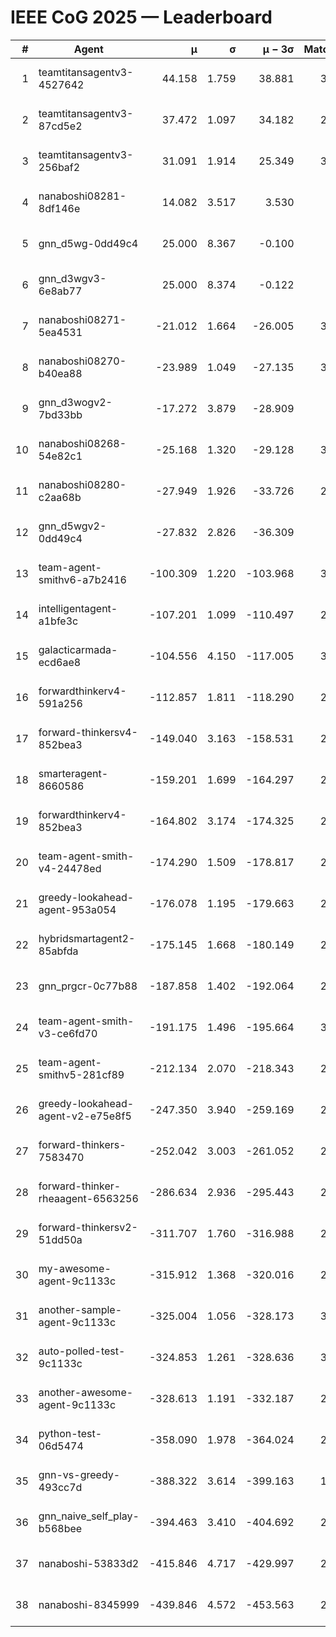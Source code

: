 # IEEE CoG 2025 — Leaderboard

| # | Agent | μ | σ | μ − 3σ | Matches | Updated |
|---:|---|---:|---:|---:|---:|---|
| 1 | teamtitansagentv3-4527642 | 44.158 | 1.759 | 38.881 | 3040 | 2025-08-29 08:43 |
| 2 | teamtitansagentv3-87cd5e2 | 37.472 | 1.097 | 34.182 | 2660 | 2025-08-29 08:43 |
| 3 | teamtitansagentv3-256baf2 | 31.091 | 1.914 | 25.349 | 3020 | 2025-08-29 08:43 |
| 4 | nanaboshi08281-8df146e | 14.082 | 3.517 | 3.530 | 70 | 2025-08-29 08:43 |
| 5 | gnn_d5wg-0dd49c4 | 25.000 | 8.367 | -0.100 | 80 | 2025-08-29 08:43 |
| 6 | gnn_d3wgv3-6e8ab77 | 25.000 | 8.374 | -0.122 | 98 | 2025-08-29 08:43 |
| 7 | nanaboshi08271-5ea4531 | -21.012 | 1.664 | -26.005 | 3340 | 2025-08-29 08:43 |
| 8 | nanaboshi08270-b40ea88 | -23.989 | 1.049 | -27.135 | 3240 | 2025-08-29 08:43 |
| 9 | gnn_d3wogv2-7bd33bb | -17.272 | 3.879 | -28.909 | 108 | 2025-08-29 08:43 |
| 10 | nanaboshi08268-54e82c1 | -25.168 | 1.320 | -29.128 | 3040 | 2025-08-29 08:43 |
| 11 | nanaboshi08280-c2aa68b | -27.949 | 1.926 | -33.726 | 2620 | 2025-08-29 08:43 |
| 12 | gnn_d5wgv2-0dd49c4 | -27.832 | 2.826 | -36.309 | 100 | 2025-08-29 08:43 |
| 13 | team-agent-smithv6-a7b2416 | -100.309 | 1.220 | -103.968 | 3220 | 2025-08-29 08:43 |
| 14 | intelligentagent-a1bfe3c | -107.201 | 1.099 | -110.497 | 2840 | 2025-08-29 08:43 |
| 15 | galacticarmada-ecd6ae8 | -104.556 | 4.150 | -117.005 | 3060 | 2025-08-29 08:43 |
| 16 | forwardthinkerv4-591a256 | -112.857 | 1.811 | -118.290 | 2533 | 2025-08-29 08:43 |
| 17 | forward-thinkersv4-852bea3 | -149.040 | 3.163 | -158.531 | 2473 | 2025-08-29 08:43 |
| 18 | smarteragent-8660586 | -159.201 | 1.699 | -164.297 | 2190 | 2025-08-29 08:43 |
| 19 | forwardthinkerv4-852bea3 | -164.802 | 3.174 | -174.325 | 2233 | 2025-08-29 08:43 |
| 20 | team-agent-smith-v4-24478ed | -174.290 | 1.509 | -178.817 | 2778 | 2025-08-29 08:43 |
| 21 | greedy-lookahead-agent-953a054 | -176.078 | 1.195 | -179.663 | 2754 | 2025-08-29 08:43 |
| 22 | hybridsmartagent2-85abfda | -175.145 | 1.668 | -180.149 | 2679 | 2025-08-29 08:43 |
| 23 | gnn_prgcr-0c77b88 | -187.858 | 1.402 | -192.064 | 2870 | 2025-08-29 08:43 |
| 24 | team-agent-smith-v3-ce6fd70 | -191.175 | 1.496 | -195.664 | 3338 | 2025-08-29 08:43 |
| 25 | team-agent-smithv5-281cf89 | -212.134 | 2.070 | -218.343 | 2860 | 2025-08-29 08:43 |
| 26 | greedy-lookahead-agent-v2-e75e8f5 | -247.350 | 3.940 | -259.169 | 2866 | 2025-08-29 08:43 |
| 27 | forward-thinkers-7583470 | -252.042 | 3.003 | -261.052 | 2900 | 2025-08-29 08:43 |
| 28 | forward-thinker-rheaagent-6563256 | -286.634 | 2.936 | -295.443 | 2604 | 2025-08-29 08:43 |
| 29 | forward-thinkersv2-51dd50a | -311.707 | 1.760 | -316.988 | 2664 | 2025-08-29 08:43 |
| 30 | my-awesome-agent-9c1133c | -315.912 | 1.368 | -320.016 | 2960 | 2025-08-29 08:43 |
| 31 | another-sample-agent-9c1133c | -325.004 | 1.056 | -328.173 | 3060 | 2025-08-29 08:43 |
| 32 | auto-polled-test-9c1133c | -324.853 | 1.261 | -328.636 | 3000 | 2025-08-29 08:43 |
| 33 | another-awesome-agent-9c1133c | -328.613 | 1.191 | -332.187 | 2680 | 2025-08-29 08:43 |
| 34 | python-test-06d5474 | -358.090 | 1.978 | -364.024 | 2750 | 2025-08-29 08:43 |
| 35 | gnn-vs-greedy-493cc7d | -388.322 | 3.614 | -399.163 | 1980 | 2025-08-29 08:43 |
| 36 | gnn_naive_self_play-b568bee | -394.463 | 3.410 | -404.692 | 2500 | 2025-08-29 08:43 |
| 37 | nanaboshi-53833d2 | -415.846 | 4.717 | -429.997 | 2280 | 2025-08-29 08:43 |
| 38 | nanaboshi-8345999 | -439.846 | 4.572 | -453.563 | 2340 | 2025-08-29 08:43 |
